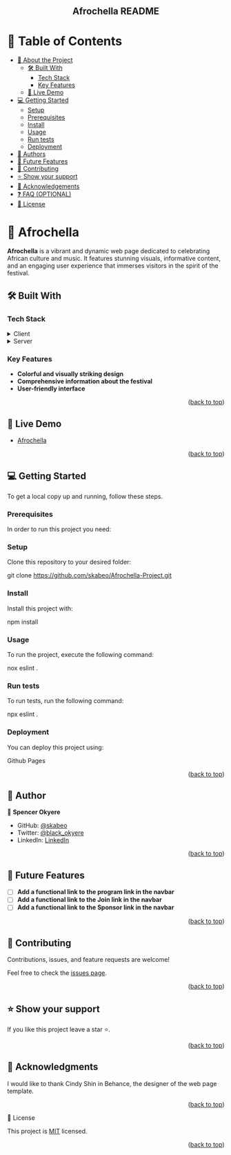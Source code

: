 <h2 align="center">Afrochella README</h2>

# 📗 Table of Contents

- [📖 About the Project](#about-project)
  - [🛠 Built With](#built-with)
    - [Tech Stack](#tech-stack)
    - [Key Features](#key-features)
  - [🚀 Live Demo](#live-demo)
- [💻 Getting Started](#getting-started)
  - [Setup](#setup)
  - [Prerequisites](#prerequisites)
  - [Install](#install)
  - [Usage](#usage)
  - [Run tests](#run-tests)
  - [Deployment](#triangular_flag_on_post-deployment)
- [👥 Authors](#authors)
- [🔭 Future Features](#future-features)
- [🤝 Contributing](#contributing)
- [⭐️ Show your support](#support)
- [🙏 Acknowledgements](#acknowledgements)
- [❓ FAQ (OPTIONAL)](#faq)
- [📝 License](#license)


# 📖 Afrochella <a name="about-project"></a>

**Afrochella** is a vibrant and dynamic web page dedicated to celebrating African culture and music. It features stunning visuals, informative content, and an engaging user experience that immerses visitors in the spirit of the festival.

## 🛠 Built With <a name="built-with"></a>

### Tech Stack <a name="tech-stack"></a>

<details>
  <summary>Client</summary>
  <ul>
    <li><a href="https://reactjs.org/">HTML</a></li>
  </ul>
</details>

<details>
  <summary>Server</summary>
  <ul>
    <li><a href="https://expressjs.com/">Github Pages</a></li>
  </ul>
</details>

### Key Features <a name="key-features"></a>

- **Colorful and visually striking design**
- **Comprehensive information about the festival**
- **User-friendly interface**

<p align="right">(<a href="#readme-top">back to top</a>)</p>

## 🚀 Live Demo <a name="live-demo"></a>

- [Afrochella](https://skabeo.github.io/Afrochella-Project/)

<p align="right">(<a href="#readme-top">back to top</a>)</p>

## 💻 Getting Started <a name="getting-started"></a>

To get a local copy up and running, follow these steps.

### Prerequisites

In order to run this project you need:

### Setup

Clone this repository to your desired folder:

git clone https://github.com/skabeo/Afrochella-Project.git

### Install

Install this project with:

npm install

### Usage

To run the project, execute the following command:

nox eslint .

### Run tests

To run tests, run the following command:

npx eslint .

### Deployment

You can deploy this project using:

Github Pages

<p align="right">(<a href="#readme-top">back to top</a>)</p>

## 👥 Author <a name="authors"></a>


👤 **Spencer Okyere**

- GitHub: [@skabeo](https://github.com/skabeo)
- Twitter: [@black_okyere](https://twitter.com/black_okyere)
- LinkedIn: [LinkedIn](https://linkedin.com/in/okyere-spencer-9b602623b)

<p align="right">(<a href="#readme-top">back to top</a>)</p>


## 🔭 Future Features <a name="future-features"></a>

- [ ] **Add a functional link to the program link in the navbar**
- [ ] **Add a functional link to the Join link in the navbar**
- [ ] **Add a functional link to the Sponsor link in the navbar**

<p align="right">(<a href="#readme-top">back to top</a>)</p>


## 🤝 Contributing <a name="contributing"></a>

Contributions, issues, and feature requests are welcome!

Feel free to check the [issues page](https://github.com/skabeo/Afrochella-Project/issues).

<p align="right">(<a href="#readme-top">back to top</a>)</p>


## ⭐️ Show your support <a name="support"></a>


If you like this project leave a star ⭐️.

<p align="right">(<a href="#readme-top">back to top</a>)</p>


## 🙏 Acknowledgments <a name="acknowledgements"></a>


I would like to thank Cindy Shin in Behance, the designer of the web page template.

<p align="right">(<a href="#readme-top">back to top</a>)</p



## 📝 License <a name="license"></a>

This project is [MIT](https://github.com/skabeo/Afrochella-Project/blob/master/MIT.md) licensed.


<p align="right">(<a href="#readme-top">back to top</a>)</p>
